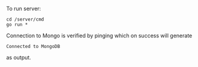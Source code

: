 To run server:
```
cd /server/cmd
go run *
```
Connection to Mongo is verified by pinging which on success will generate
```
Connected to MongoDB
```
as output.
